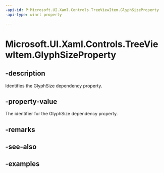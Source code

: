 ```yaml
---
-api-id: P:Microsoft.UI.Xaml.Controls.TreeViewItem.GlyphSizeProperty
-api-type: winrt property

---
```

<!-- Property syntax.
public DependencyProperty GlyphSizeProperty { get; }
-->

# Microsoft.UI.Xaml.Controls.TreeViewItem.GlyphSizeProperty


## -description

Identifies the GlyphSize dependency property.


## -property-value

The identifier for the GlyphSize dependency property.


## -remarks


## -see-also


## -examples


